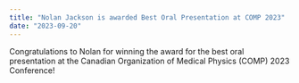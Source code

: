 ```yaml
---
title: "Nolan Jackson is awarded Best Oral Presentation at COMP 2023"
date: "2023-09-20"
---
```


Congratulations to Nolan for winning the award for the best oral presentation at the Canadian Organization of Medical Physics (COMP) 2023 Conference!
